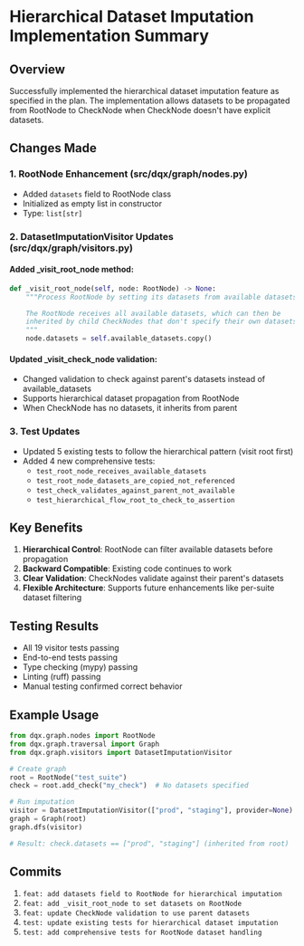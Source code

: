 # Hierarchical Dataset Imputation Implementation Summary

## Overview
Successfully implemented the hierarchical dataset imputation feature as specified in the plan. The implementation allows datasets to be propagated from RootNode to CheckNode when CheckNode doesn't have explicit datasets.

## Changes Made

### 1. RootNode Enhancement (src/dqx/graph/nodes.py)
- Added `datasets` field to RootNode class
- Initialized as empty list in constructor
- Type: `list[str]`

### 2. DatasetImputationVisitor Updates (src/dqx/graph/visitors.py)

#### Added _visit_root_node method:
```python
def _visit_root_node(self, node: RootNode) -> None:
    """Process RootNode by setting its datasets from available datasets.

    The RootNode receives all available datasets, which can then be
    inherited by child CheckNodes that don't specify their own datasets.
    """
    node.datasets = self.available_datasets.copy()
```

#### Updated _visit_check_node validation:
- Changed validation to check against parent's datasets instead of available_datasets
- Supports hierarchical dataset propagation from RootNode
- When CheckNode has no datasets, it inherits from parent

### 3. Test Updates
- Updated 5 existing tests to follow the hierarchical pattern (visit root first)
- Added 4 new comprehensive tests:
  - `test_root_node_receives_available_datasets`
  - `test_root_node_datasets_are_copied_not_referenced`
  - `test_check_validates_against_parent_not_available`
  - `test_hierarchical_flow_root_to_check_to_assertion`

## Key Benefits
1. **Hierarchical Control**: RootNode can filter available datasets before propagation
2. **Backward Compatible**: Existing code continues to work
3. **Clear Validation**: CheckNodes validate against their parent's datasets
4. **Flexible Architecture**: Supports future enhancements like per-suite dataset filtering

## Testing Results
- All 19 visitor tests passing
- End-to-end tests passing
- Type checking (mypy) passing
- Linting (ruff) passing
- Manual testing confirmed correct behavior

## Example Usage
```python
from dqx.graph.nodes import RootNode
from dqx.graph.traversal import Graph
from dqx.graph.visitors import DatasetImputationVisitor

# Create graph
root = RootNode("test_suite")
check = root.add_check("my_check")  # No datasets specified

# Run imputation
visitor = DatasetImputationVisitor(["prod", "staging"], provider=None)
graph = Graph(root)
graph.dfs(visitor)

# Result: check.datasets == ["prod", "staging"] (inherited from root)
```

## Commits
1. `feat: add datasets field to RootNode for hierarchical imputation`
2. `feat: add _visit_root_node to set datasets on RootNode`
3. `feat: update CheckNode validation to use parent datasets`
4. `test: update existing tests for hierarchical dataset imputation`
5. `test: add comprehensive tests for RootNode dataset handling`
